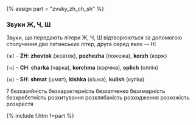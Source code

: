 {% assign part = "zvuky_zh_ch_sh" %}<a name="{{ part }}"></a>

### Звуки Ж, Ч, Ш

Звуки, що передають літери <span class='c'>Ж</span>, <span class='c'>Ч</span>, <span class='c'>Ш</span> відтворюються за допомогою сполучення дво латинських літер, друга серед яких -– <span class='l'>H</span>:

`[ж]` - <span class="l">**ZH**</span>: **zhovtok** (жовток), **pozhezha** (пожежа), **korzh** (корж)

`[ч]` - <span class="l">**CH**</span>: **charka** (чарка), **korchma** (корчма), **oplich** (опліч)

`[ш]` - <span class="l">**SH**</span>: **shmat** (шмат), **kishka** (кішка), **kulish** (куліш)

<span class='ques'>?</span> безхазяйність безхарактерність безхатченко безхмарність безхребетність розхитування розхлябаність розходження розхожість розхрестя

{% include f.htm f=part %}

